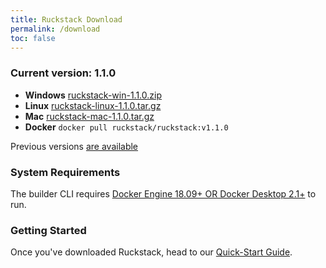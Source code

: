```yaml
---
title: Ruckstack Download
permalink: /download
toc: false
---
```


### Current version: 1.1.0

- **Windows** [ruckstack-win-1.1.0.zip](https://github.com/ruckstack/ruckstack/releases/download/v1.1.0/ruckstack-windows-1.1.0.zip)
- **Linux**  [ruckstack-linux-1.1.0.tar.gz](https://github.com/ruckstack/ruckstack/releases/download/v1.1.0/ruckstack-linux-1.1.0.tar.gz)
- **Mac**  [ruckstack-mac-1.1.0.tar.gz](https://github.com/ruckstack/ruckstack/releases/download/v1.1.0/ruckstack-mac-1.1.0.tar.gz)
- **Docker**  `docker pull ruckstack/ruckstack:v1.1.0`

Previous versions [are available](https://github.com/ruckstack/ruckstack/releases) 

### System Requirements

The builder CLI requires [Docker Engine 18.09+ OR Docker Desktop 2.1+](https://docker.io) to run. 

### Getting Started

Once you've downloaded Ruckstack, head to our [Quick-Start Guide](/quickstart). 


